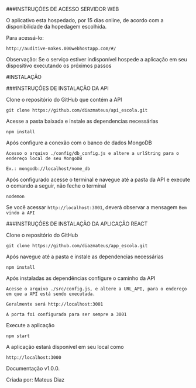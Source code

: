 ###INSTRUÇÕES DE ACESSO SERVIDOR WEB


O aplicativo esta hospedado, por 15 dias online, de acordo com a disponibilidade da hopedagem escolhida.

Para acessá-lo:

    http://auditive-makes.000webhostapp.com/#/
    
Observação: Se o serviço estiver indisponível hospede a aplicação em seu dispositivo executando os próximos passos

#INSTALAÇÃO


###INSTRUÇÕES DE INSTALAÇÃO DA API

Clone o repositório do GitHub que contém a API

    git clone https://github.com/diazmateus/api_escola.git
    
Acesse a pasta baixada e instale as dependencias necessárias


    npm install
    
Após configure a conexão com o banco de dados MongoDB

    Acesso o arquivo ./config/db_config.js e altere a urlString para o endereço local de seu MongoDB
    
    Ex.: mongodb://localhost/nome_db

Após configurado acesse o terminal e navegue até a pasta da API e execute o comando a seguir, não feche o terminal

    nodemon

Se você acessar ```http://localhost:3001```, deverá observar a mensagem ```Bem vindo a API```




###INSTRUÇÕES DE INSTALAÇÃO DA APLICAÇÃO REACT

Clone o repositório do GitHub

    git clone https://github.com/diazmateus/app_escola.git
    
Após navegue até a pasta e instale as dependencias necessárias

    npm install
    
Após instaladas as dependências configure o caminho da API

    Acesse o arquivo ./src/config.js, e altere a URL_API, para o endereço em que a API está sendo executada.

    Geralmente será http://localhost:3001
    
    A porta foi configurada para ser sempre a 3001

Execute a aplicação

    npm start
    
    
A aplicação estará disponível em seu local como

    http://localhost:3000
    


Documentação v1.0.0. 

Criada por: Mateus Diaz